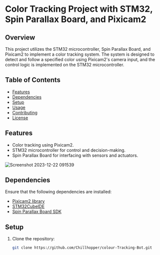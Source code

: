 # Color Tracking Project with STM32, Spin Parallax Board, and Pixicam2

## Overview

This project utilizes the STM32 microcontroller, Spin Parallax Board, and Pixicam2 to implement a color tracking system. The system is designed to detect and follow a specified color using Pixicam2's camera input, and the control logic is implemented on the STM32 microcontroller.

## Table of Contents

- [Features](#features)
- [Dependencies](#dependencies)
- [Setup](#setup)
- [Usage](#usage)
- [Contributing](#contributing)
- [License](#license)

## Features

- Color tracking using Pixicam2.
- STM32 microcontroller for control and decision-making.
- Spin Parallax Board for interfacing with sensors and actuators.


![Screenshot 2023-12-22 091539](https://github.com/Chillhopper/colour-Tracking-Bot/assets/68851163/7cf973e9-15ad-402c-9bf2-93e9a9939405)

## Dependencies

Ensure that the following dependencies are installed:


- [Pixicam2 library](https://docs.pixycam.com/wiki/doku.php?id=wiki:v2:porting_guide)
- [STM32CubeIDE](https://www.st.com/en/microcontrollers-microprocessors/stm32f103re.html)
- [Spin Parallax Board SDK](https://www.parallax.com/propeller-2/documentation/)


## Setup

1. Clone the repository:

   ```bash
   git clone https://github.com/Chillhopper/colour-Tracking-Bot.git
